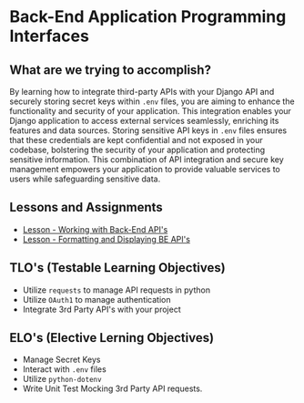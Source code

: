 # Back-End Application Programming Interfaces

## What are we trying to accomplish?

By learning how to integrate third-party APIs with your Django API and securely storing secret keys within `.env` files, you are aiming to enhance the functionality and security of your application. This integration enables your Django application to access external services seamlessly, enriching its features and data sources. Storing sensitive API keys in `.env` files ensures that these credentials are kept confidential and not exposed in your codebase, bolstering the security of your application and protecting sensitive information. This combination of API integration and secure key management empowers your application to provide valuable services to users while safeguarding sensitive data.

## Lessons and Assignments

- [Lesson - Working with Back-End API's](./1-back-end-apis-and-secrets.md)
- [Lesson - Formatting and Displaying BE API's](./2-formatting-responses.md)

## TLO's (Testable Learning Objectives)

- Utilize `requests` to manage API requests in python
- Utilize `OAuth1` to manage authentication
- Integrate 3rd Party API's with your project

## ELO's (Elective Lerning Objectives)

- Manage Secret Keys
- Interact with `.env` files
- Utilize `python-dotenv`
- Write Unit Test Mocking 3rd Party API requests.
